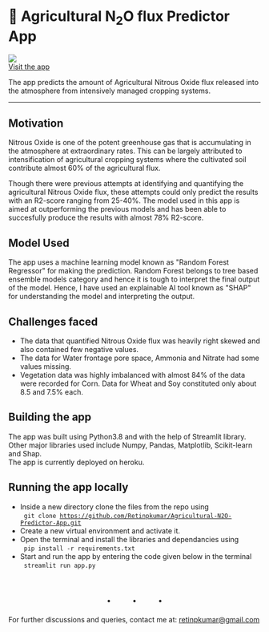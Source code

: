 # 🌱 Agricultural N<sub>2</sub>O flux Predictor App

![](https://github.com/Retinpkumar/Agricultural-N2O-Predictor-App/blob/main/images/app_recording.gif)  
[Visit the app](https://agricultural-n2o.herokuapp.com/)

The app predicts the amount of Agricultural Nitrous Oxide flux released into the atmosphere from intensively managed cropping systems.

---


## Motivation
Nitrous Oxide is one of the potent greenhouse gas that is accumulating in the atmosphere at extraordinary rates. This can be largely attributed to intensification of agricultural cropping systems where the cultivated soil contribute almost 60% of the agricultural flux.

Though there were previous attempts at identifying and quantifying the agricultural Nitrous Oxide flux, these attempts could only predict the results with an R2-score ranging from 25-40%. The model used in this app is aimed at outperforming the previous models and has been able to succesfully produce the results with almost 78% R2-score.



## Model Used
The app uses a machine learning model known as "Random Forest Regressor" for making the prediction. Random Forest belongs to tree based ensemble models category and hence it is tough to interpret the final output of the model. 
Hence, I have used an explainable AI tool known as "SHAP" for understanding the model and interpreting the output.



## Challenges faced
* The data that quantified Nitrous Oxide flux was heavily right skewed and also contained few negative values.  
* The data for Water frontage pore space, Ammonia and Nitrate had some values missing.  
* Vegetation data was highly imbalanced with almost 84% of the data were recorded for Corn. Data for Wheat and Soy constituted only about 8.5 and 7.5% each.



## Building the app
The app was built using Python3.8 and with the help of Streamlit library.  
Other major libraries used include Numpy, Pandas, Matplotlib, Scikit-learn and Shap.  
The app is currently deployed on heroku.  



## Running the app locally
* Inside a new directory clone the files from the repo using  
<code> git clone https://github.com/Retinpkumar/Agricultural-N2O-Predictor-App.git</code>  
* Create a new virtual environment and activate it.
* Open the terminal and install the libraries and dependancies using  
<code> pip install -r requirements.txt </code>  
* Start and run the app by entering the code given below in the terminal  
<code> streamlit run app.py </code>

<h1 align='center'><b>.&emsp;&ensp;.&emsp;&ensp;.</b></h1>

For further discussions and queries, contact me at: retinpkumar@gmail.com
